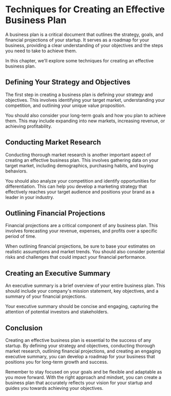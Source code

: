 Techniques for Creating an Effective Business Plan
=======================================================================================

A business plan is a critical document that outlines the strategy, goals, and financial projections of your startup. It serves as a roadmap for your business, providing a clear understanding of your objectives and the steps you need to take to achieve them.

In this chapter, we'll explore some techniques for creating an effective business plan.

Defining Your Strategy and Objectives
-------------------------------------

The first step in creating a business plan is defining your strategy and objectives. This involves identifying your target market, understanding your competition, and outlining your unique value proposition.

You should also consider your long-term goals and how you plan to achieve them. This may include expanding into new markets, increasing revenue, or achieving profitability.

Conducting Market Research
--------------------------

Conducting thorough market research is another important aspect of creating an effective business plan. This involves gathering data on your target market, including demographics, purchasing habits, and buying behaviors.

You should also analyze your competition and identify opportunities for differentiation. This can help you develop a marketing strategy that effectively reaches your target audience and positions your brand as a leader in your industry.

Outlining Financial Projections
-------------------------------

Financial projections are a critical component of any business plan. This involves forecasting your revenue, expenses, and profits over a specific period of time.

When outlining financial projections, be sure to base your estimates on realistic assumptions and market trends. You should also consider potential risks and challenges that could impact your financial performance.

Creating an Executive Summary
-----------------------------

An executive summary is a brief overview of your entire business plan. This should include your company's mission statement, key objectives, and a summary of your financial projections.

Your executive summary should be concise and engaging, capturing the attention of potential investors and stakeholders.

Conclusion
----------

Creating an effective business plan is essential to the success of any startup. By defining your strategy and objectives, conducting thorough market research, outlining financial projections, and creating an engaging executive summary, you can develop a roadmap for your business that positions you for long-term growth and success.

Remember to stay focused on your goals and be flexible and adaptable as you move forward. With the right approach and mindset, you can create a business plan that accurately reflects your vision for your startup and guides you towards achieving your objectives.
